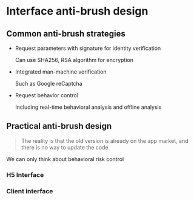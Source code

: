 # Interface anti-brush design

## Common anti-brush strategies

* Request parameters with signature for identity verification

    Can use SHA256, RSA algorithm for encryption
* Integrated man-machine verification
    
    Such as Google reCaptcha
* Request behavior control

    Including real-time behavioral analysis and offline analysis

## Practical anti-brush design
> The reality is that the old version is already on the app market, and there is no way to update the code

We can only think about behavioral risk control

### H5 Interface

### Client interface